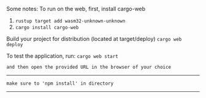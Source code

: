Some notes:
To run on the web, first, install cargo-web
1. `rustup target add wasm32-unknown-unknown`
2. `cargo install cargo-web`

Build your project for distribution (located at target/deploy)
    `cargo web deploy`

To test the application, run:
    `cargo web start`

    and then open the provided URL in the browser of your choice


---

    make sure to 'npm install' in directory

---